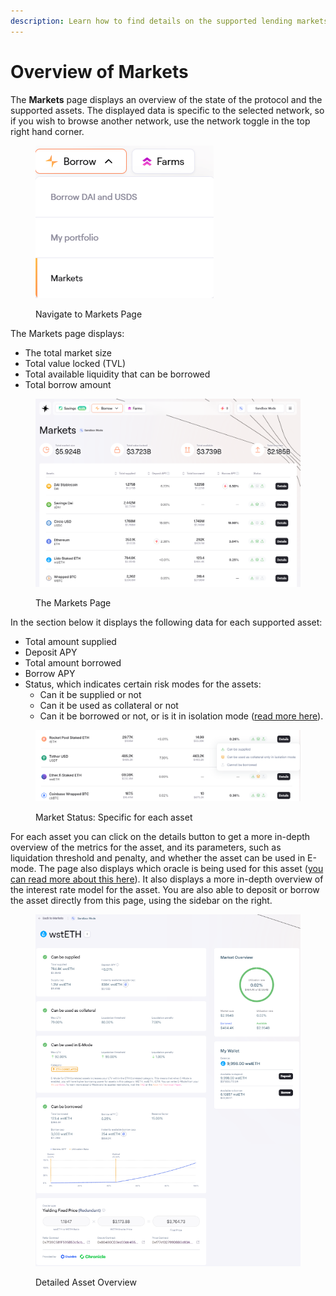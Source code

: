 ```yaml
---
description: Learn how to find details on the supported lending markets on Spark.
---
```


# Overview of Markets

The **Markets** page displays an overview of the state of the protocol and the supported assets. The displayed data is specific to the selected network, so if you wish to browse another network, use the network toggle in the top right hand corner.

<figure><img src="../../.gitbook/assets/markets-nav.png" alt=""><figcaption><p>Navigate to Markets Page</p></figcaption></figure>

The Markets page displays:

* The total market size
* Total value locked (TVL)
* Total available liquidity that can be borrowed
* Total borrow amount

<figure><img src="../../.gitbook/assets/markets.png" alt=""><figcaption><p>The Markets Page</p></figcaption></figure>

In the section below it displays the following data for each supported asset:

* Total amount supplied
* Deposit APY
* Total amount borrowed
* Borrow APY
* Status, which indicates certain risk modes for the assets:
  * Can it be supplied or not
  * Can it be used as collateral or not
  * Can it be borrowed or not, or is it in isolation mode ([read more here](spark-lend-features.md)).

<figure><img src="../../.gitbook/assets/markets-2.png" alt=""><figcaption><p>Market Status: Specific for each asset</p></figcaption></figure>

For each asset you can click on the details button to get a more in-depth overview of the metrics for the asset, and its parameters, such as liquidation threshold and penalty, and whether the asset can be used in E-mode. The page also displays which oracle is being used for this asset ([you can read more about this here](oracles.md)). It also displays a more in-depth overview of the interest rate model for the asset. You are also able to deposit or borrow the asset directly from this page, using the sidebar on the right.

<figure><img src="../../.gitbook/assets/markets-3.png" alt=""><figcaption><p>Detailed Asset Overview</p></figcaption></figure>
